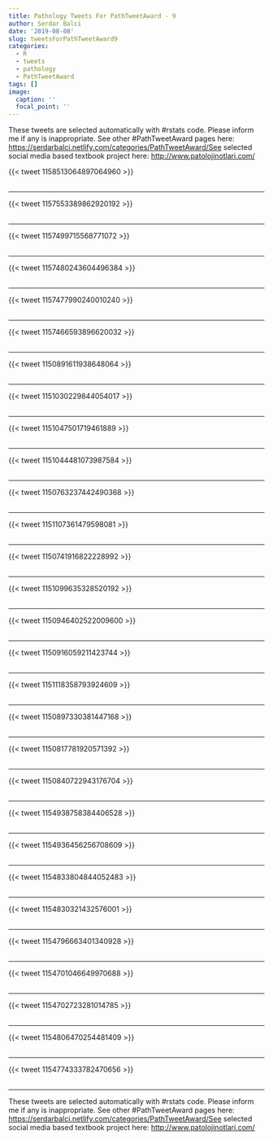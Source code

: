 ```yaml
---
title: Pathology Tweets For PathTweetAward - 9
author: Serdar Balci
date: '2019-08-08'
slug: tweetsForPathTweetAward9
categories:
  - R
  - tweets
  - pathology
  - PathTweetAward
tags: []
image:
  caption: ''
  focal_point: ''
---
```



These tweets are selected automatically with #rstats code. Please inform me if any is inappropriate.
See other #PathTweetAward pages here: https://serdarbalci.netlify.com/categories/PathTweetAward/See selected social media based textbook project here: http://www.patolojinotlari.com/

{{< tweet 1158513064897064960 >}}
<br>
<br>
<hr>
{{< tweet 1157553389862920192 >}}
<br>
<br>
<hr>
{{< tweet 1157499715568771072 >}}
<br>
<br>
<hr>
{{< tweet 1157480243604496384 >}}
<br>
<br>
<hr>
{{< tweet 1157477990240010240 >}}
<br>
<br>
<hr>
{{< tweet 1157466593896620032 >}}
<br>
<br>
<hr>
{{< tweet 1150891611938648064 >}}
<br>
<br>
<hr>
{{< tweet 1151030229844054017 >}}
<br>
<br>
<hr>
{{< tweet 1151047501719461889 >}}
<br>
<br>
<hr>
{{< tweet 1151044481073987584 >}}
<br>
<br>
<hr>
{{< tweet 1150763237442490368 >}}
<br>
<br>
<hr>
{{< tweet 1151107361479598081 >}}
<br>
<br>
<hr>
{{< tweet 1150741916822228992 >}}
<br>
<br>
<hr>
{{< tweet 1151099635328520192 >}}
<br>
<br>
<hr>
{{< tweet 1150946402522009600 >}}
<br>
<br>
<hr>
{{< tweet 1150916059211423744 >}}
<br>
<br>
<hr>
{{< tweet 1151118358793924609 >}}
<br>
<br>
<hr>
{{< tweet 1150897330381447168 >}}
<br>
<br>
<hr>
{{< tweet 1150817781920571392 >}}
<br>
<br>
<hr>
{{< tweet 1150840722943176704 >}}
<br>
<br>
<hr>
{{< tweet 1154938758384406528 >}}
<br>
<br>
<hr>
{{< tweet 1154936456256708609 >}}
<br>
<br>
<hr>
{{< tweet 1154833804844052483 >}}
<br>
<br>
<hr>
{{< tweet 1154830321432576001 >}}
<br>
<br>
<hr>
{{< tweet 1154796663401340928 >}}
<br>
<br>
<hr>
{{< tweet 1154701046649970688 >}}
<br>
<br>
<hr>
{{< tweet 1154702723281014785 >}}
<br>
<br>
<hr>
{{< tweet 1154806470254481409 >}}
<br>
<br>
<hr>
{{< tweet 1154774333782470656 >}}
<br>
<br>
<hr>


These tweets are selected automatically with #rstats code. Please inform me if any is inappropriate.
See other #PathTweetAward pages here: https://serdarbalci.netlify.com/categories/PathTweetAward/See selected social media based textbook project here: http://www.patolojinotlari.com/
